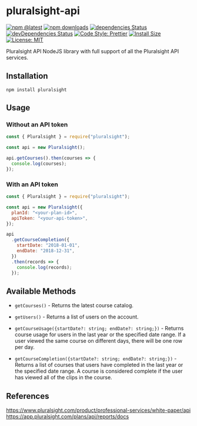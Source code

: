 # pluralsight-api

[![npm @latest](https://img.shields.io/npm/v/pluralsight.svg)](https://www.npmjs.com/package/pluralsight)
[![npm downloads](https://img.shields.io/npm/dt/pluralsight.svg)](https://www.npmjs.com/package/pluralsight)
[![dependencies Status](https://david-dm.org/StevenGodin/pluralsight-api/status.svg)](https://david-dm.org/StevenGodin/pluralsight-api)
[![devDependencies Status](https://david-dm.org/StevenGodin/pluralsight-api/dev-status.svg)](https://david-dm.org/StevenGodin/pluralsight-api?type=dev)
[![Code Style: Prettier](https://img.shields.io/badge/code%20style-prettier-ff69b4.svg)](https://img.shields.io/badge/code%20style-prettier-ff69b4.svg)
[![Install Size](https://packagephobia.now.sh/badge?p=pluralsight)](https://packagephobia.now.sh/result?p=pluralsight)
[![License: MIT](https://img.shields.io/badge/License-MIT-yellow.svg)](https://github.com/StevenGodin/pluralsight-api/blob/master/LICENSE)

Pluralsight API NodeJS library with full support of all the Pluralsight API services.

## Installation

```
npm install pluralsight
```

## Usage

### Without an API token

```js
const { Pluralsight } = require("pluralsight");

const api = new Pluralsight();

api.getCourses().then(courses => {
  console.log(courses);
});
```

### With an API token

```js
const { Pluralsight } = require("pluralsight");

const api = new Pluralsight({
  planId: "<your-plan-id>",
  apiToken: "<your-api-token>",
});

api
  .getCourseCompletion({
    startDate: "2018-01-01",
    endDate: "2018-12-31",
  })
  .then(records => {
    console.log(records);
  });
```

## Available Methods

- `getCourses()` - Returns the latest course catalog.

- `getUsers()` - Returns a list of users on the account.

- `getCourseUsage({startDate?: string; endDate?: string;})` - Returns course usage for users in the last year or the specified date range. If a user viewed the same course on different days, there will be one row per day.

- `getCourseCompletion({startDate?: string; endDate?: string;})` - Returns a list of courses that users have completed in the last year or the specified date range. A course is considered complete if the user has viewed all of the clips in the course.

## References

https://www.pluralsight.com/product/professional-services/white-paper/api
https://app.pluralsight.com/plans/api/reports/docs

